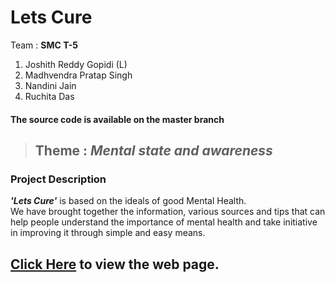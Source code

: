 # Lets Cure

Team : <strong>SMC T-5</strong>

1. Joshith Reddy Gopidi (L)<br>
2. Madhvendra Pratap Singh<br>
3. Nandini Jain<br>
4. Ruchita Das<br>

#### The source code is available on the master branch

> ## Theme : _Mental state and awareness_

### Project Description
**_'Lets Cure'_** is based on the ideals of good Mental Health.<br>
We have brought together the information, various sources and tips that can help people understand the importance of mental health and take initiative in improving it through simple and easy means.

## [Click Here](https://jos-re.github.io/Let-s-Cure/Source/) to view the web page.
